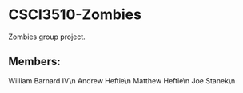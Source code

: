 # CSCI3510-Zombies
Zombies group project.

## Members:
William Barnard IV\n
Andrew Heftie\n
Matthew Heftie\n
Joe Stanek\n

